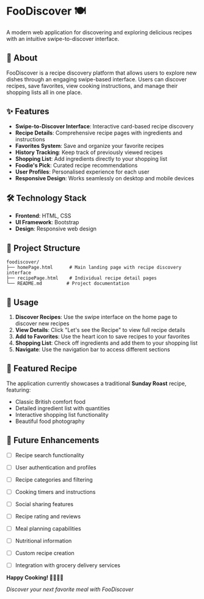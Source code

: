 # FooDiscover 🍽️

A modern web application for discovering and exploring delicious recipes with an intuitive swipe-to-discover interface.

## 📖 About

FooDiscover is a recipe discovery platform that allows users to explore new dishes through an engaging swipe-based interface. Users can discover recipes, save favorites, view cooking instructions, and manage their shopping lists all in one place.

## ✨ Features

- **Swipe-to-Discover Interface**: Interactive card-based recipe discovery
- **Recipe Details**: Comprehensive recipe pages with ingredients and instructions
- **Favorites System**: Save and organize your favorite recipes
- **History Tracking**: Keep track of previously viewed recipes
- **Shopping List**: Add ingredients directly to your shopping list
- **Foodie's Pick**: Curated recipe recommendations
- **User Profiles**: Personalised experience for each user
- **Responsive Design**: Works seamlessly on desktop and mobile devices

## 🛠️ Technology Stack

- **Frontend**: HTML, CSS
- **UI Framework**: Bootstrap 
- **Design**: Responsive web design 

## 📂 Project Structure

```
foodiscover/
├── homePage.html      # Main landing page with recipe discovery interface
├── recipePage.html    # Individual recipe detail pages
└── README.md         # Project documentation
```

## 🎯 Usage

1. **Discover Recipes**: Use the swipe interface on the home page to discover new recipes
2. **View Details**: Click "Let's see the Recipe" to view full recipe details
3. **Add to Favorites**: Use the heart icon to save recipes to your favorites
4. **Shopping List**: Check off ingredients and add them to your shopping list
5. **Navigate**: Use the navigation bar to access different sections

## 🍳 Featured Recipe

The application currently showcases a traditional **Sunday Roast** recipe, featuring:
- Classic British comfort food
- Detailed ingredient list with quantities
- Interactive shopping list functionality
- Beautiful food photography

## 🔮 Future Enhancements

- [ ] Recipe search functionality
- [ ] User authentication and profiles
- [ ] Recipe categories and filtering
- [ ] Cooking timers and instructions
- [ ] Social sharing features
- [ ] Recipe rating and reviews
- [ ] Meal planning capabilities
- [ ] Nutritional information
- [ ] Custom recipe creation
- [ ] Integration with grocery delivery services


**Happy Cooking! 👨‍🍳👩‍🍳**

*Discover your next favorite meal with FooDiscover*